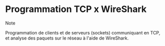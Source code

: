 # Programmation TCP x WireShark

> [!NOTE]
> Programmation de clients et de serveurs (sockets) communiquant en TCP, et analyse des paquets sur le réseau à l'aide de WireShark.
